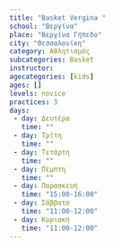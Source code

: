 ```yaml
---
title: "Basket Vergina "
school: "Βεργίνα"
place: "Βεργίνα Γήπεδο"
city: "Θεσσαλονίκη"
category: Αθλητισμός
subcategories: Basket
instructor: 
agecategories: [kids]
ages: []
levels: novice
practices: 3
days:
 - day: Δευτέρα
   time: ""
 - day: Τρίτη
   time: ""
 - day: Τετάρτη
   time: ""
 - day: Πέμπτη
   time: ""
 - day: Παρασκευή
   time: "15:00-16:00"
 - day: Σάββατο
   time: "11:00-12:00"
 - day: Κυριακή
   time: "11:00-12:00"
---
```




